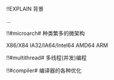 !!EXPLAIN
背景

...



!!#microarch# 种类繁多的微架构

X86/X84
IA32/IA64/Intel64
AMD64
ARM


!!#multithread# 多线程(并发)编程


!!#compiler# 编译器的各种优化

